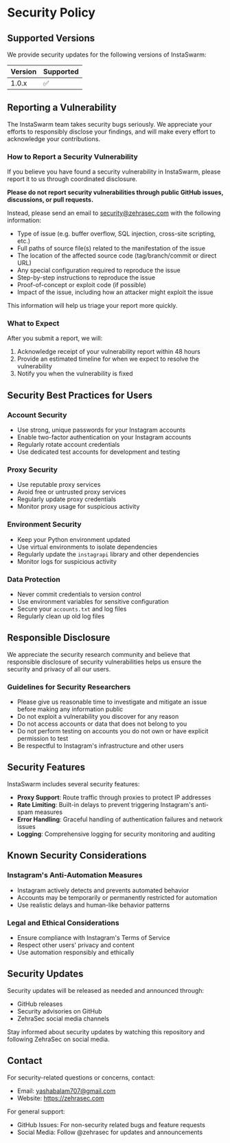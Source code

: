 # Security Policy

## Supported Versions

We provide security updates for the following versions of InstaSwarm:

| Version | Supported          |
| ------- | ------------------ |
| 1.0.x   | :white_check_mark: |

## Reporting a Vulnerability

The InstaSwarm team takes security bugs seriously. We appreciate your efforts to responsibly disclose your findings, and will make every effort to acknowledge your contributions.

### How to Report a Security Vulnerability

If you believe you have found a security vulnerability in InstaSwarm, please report it to us through coordinated disclosure.

**Please do not report security vulnerabilities through public GitHub issues, discussions, or pull requests.**

Instead, please send an email to security@zehrasec.com with the following information:

- Type of issue (e.g. buffer overflow, SQL injection, cross-site scripting, etc.)
- Full paths of source file(s) related to the manifestation of the issue
- The location of the affected source code (tag/branch/commit or direct URL)
- Any special configuration required to reproduce the issue
- Step-by-step instructions to reproduce the issue
- Proof-of-concept or exploit code (if possible)
- Impact of the issue, including how an attacker might exploit the issue

This information will help us triage your report more quickly.

### What to Expect

After you submit a report, we will:

1. Acknowledge receipt of your vulnerability report within 48 hours
2. Provide an estimated timeline for when we expect to resolve the vulnerability
3. Notify you when the vulnerability is fixed

## Security Best Practices for Users

### Account Security
- Use strong, unique passwords for your Instagram accounts
- Enable two-factor authentication on your Instagram accounts
- Regularly rotate account credentials
- Use dedicated test accounts for development and testing

### Proxy Security
- Use reputable proxy services
- Avoid free or untrusted proxy services
- Regularly update proxy credentials
- Monitor proxy usage for suspicious activity

### Environment Security
- Keep your Python environment updated
- Use virtual environments to isolate dependencies
- Regularly update the `instagrapi` library and other dependencies
- Monitor logs for suspicious activity

### Data Protection
- Never commit credentials to version control
- Use environment variables for sensitive configuration
- Secure your `accounts.txt` and log files
- Regularly clean up old log files

## Responsible Disclosure

We appreciate the security research community and believe that responsible disclosure of security vulnerabilities helps us ensure the security and privacy of all our users.

### Guidelines for Security Researchers

- Please give us reasonable time to investigate and mitigate an issue before making any information public
- Do not exploit a vulnerability you discover for any reason
- Do not access accounts or data that does not belong to you
- Do not perform testing on accounts you do not own or have explicit permission to test
- Be respectful to Instagram's infrastructure and other users

## Security Features

InstaSwarm includes several security features:

- **Proxy Support**: Route traffic through proxies to protect IP addresses
- **Rate Limiting**: Built-in delays to prevent triggering Instagram's anti-spam measures
- **Error Handling**: Graceful handling of authentication failures and network issues
- **Logging**: Comprehensive logging for security monitoring and auditing

## Known Security Considerations

### Instagram's Anti-Automation Measures
- Instagram actively detects and prevents automated behavior
- Accounts may be temporarily or permanently restricted for automation
- Use realistic delays and human-like behavior patterns

### Legal and Ethical Considerations
- Ensure compliance with Instagram's Terms of Service
- Respect other users' privacy and content
- Use automation responsibly and ethically

## Security Updates

Security updates will be released as needed and announced through:
- GitHub releases
- Security advisories on GitHub
- ZehraSec social media channels

Stay informed about security updates by watching this repository and following ZehraSec on social media.

## Contact

For security-related questions or concerns, contact:
- Email: yashabalam707@gmail.com
- Website: https://zehrasec.com

For general support:
- GitHub Issues: For non-security related bugs and feature requests
- Social Media: Follow @zehrasec for updates and announcements
